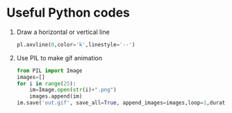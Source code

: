 # Useful Python codes

1. Draw a horizontal or vertical line
   ```python
   pl.axvline(0,color='k',linestyle='--')
   ```

1. Use PIL to make gif animation
   ```python
   from PIL import Image
   images=[]
   for i in range(25):
       im=Image.open(str(i)+".png")
       images.append(im)
   im.save('out.gif', save_all=True, append_images=images,loop=1,duration=1,comment=b"aaabb")
   ```
